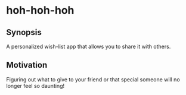 # hoh-hoh-hoh

## Synopsis

A personalized wish-list app that allows you to share it with others.

## Motivation

Figuring out what to give to your friend or that special someone will no longer feel so daunting!
